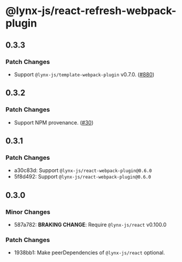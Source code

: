 # @lynx-js/react-refresh-webpack-plugin

## 0.3.3

### Patch Changes

- Support `@lynx-js/template-webpack-plugin` v0.7.0. ([#880](https://github.com/lynx-family/lynx-stack/pull/880))

## 0.3.2

### Patch Changes

- Support NPM provenance. ([#30](https://github.com/lynx-family/lynx-stack/pull/30))

## 0.3.1

### Patch Changes

- a30c83d: Support `@lynx-js/react-webpack-plugin@0.6.0`
- 5f8d492: Support `@lynx-js/react-webpack-plugin@0.6.0`

## 0.3.0

### Minor Changes

- 587a782: **BRAKING CHANGE**: Require `@lynx-js/react` v0.100.0

### Patch Changes

- 1938bb1: Make peerDependencies of `@lynx-js/react` optional.
